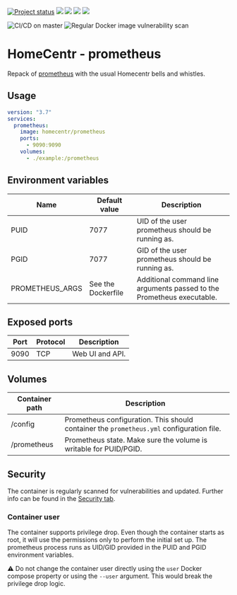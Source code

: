 [![Project status](https://badgen.net/badge/project%20status/stable%20%26%20actively%20maintaned?color=green)](https://github.com/homecentr/docker-prometheus/graphs/commit-activity) [![](https://badgen.net/github/label-issues/homecentr/docker-prometheus/bug?label=open%20bugs&color=green)](https://github.com/homecentr/docker-prometheus/labels/bug) [![](https://badgen.net/github/release/homecentr/docker-prometheus)](https://hub.docker.com/repository/docker/homecentr/prometheus)
[![](https://badgen.net/docker/pulls/homecentr/prometheus)](https://hub.docker.com/repository/docker/homecentr/prometheus) 
[![](https://badgen.net/docker/size/homecentr/prometheus)](https://hub.docker.com/repository/docker/homecentr/prometheus)

![CI/CD on master](https://github.com/homecentr/docker-prometheus/workflows/CI/CD%20on%20master/badge.svg)
![Regular Docker image vulnerability scan](https://github.com/homecentr/docker-prometheus/workflows/Regular%20Docker%20image%20vulnerability%20scan/badge.svg)

# HomeCentr - prometheus

Repack of [prometheus](https://prometheus.io/) with the usual Homecentr bells and whistles.

## Usage

```yml
version: "3.7"
services:
  prometheus:
    image: homecentr/prometheus
    ports:
      - 9090:9090
    volumes:
      - ./example:/prometheus
```

## Environment variables

| Name | Default value | Description |
|------|---------------|-------------|
| PUID | 7077 | UID of the user prometheus should be running as. |
| PGID | 7077 | GID of the user prometheus should be running as. |
| PROMETHEUS_ARGS | See the Dockerfile | Additional command line arguments passed to the Prometheus executable. |

## Exposed ports

| Port | Protocol | Description |
|------|----------|-------------|
| 9090 | TCP | Web UI and API. |

## Volumes

| Container path | Description |
|------------|---------------|
| /config | Prometheus configuration. This should container the `prometheus.yml` configuration file. |
| /prometheus | Prometheus state. Make sure the volume is writable for PUID/PGID. |

## Security
The container is regularly scanned for vulnerabilities and updated. Further info can be found in the [Security tab](https://github.com/homecentr/docker-prometheus/security).

### Container user
The container supports privilege drop. Even though the container starts as root, it will use the permissions only to perform the initial set up. The prometheus process runs as UID/GID provided in the PUID and PGID environment variables.

:warning: Do not change the container user directly using the `user` Docker compose property or using the `--user` argument. This would break the privilege drop logic.